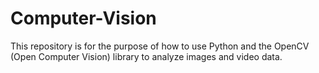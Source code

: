 # Computer-Vision
This repository is for the purpose of how to use Python and the OpenCV (Open Computer Vision) library to analyze images and video data.
